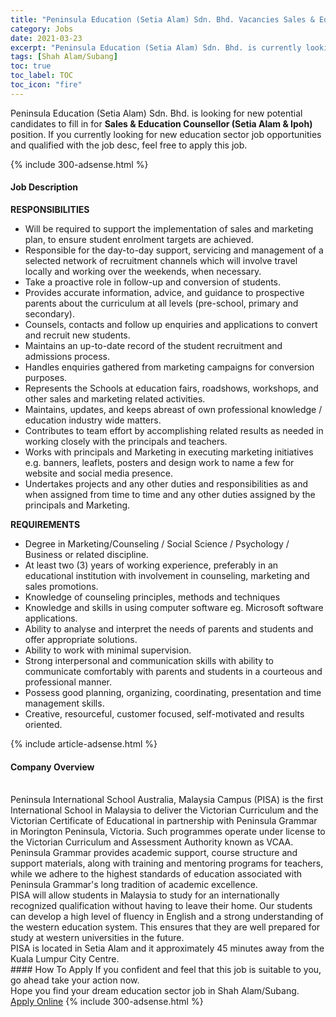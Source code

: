 ```yaml
---
title: "Peninsula Education (Setia Alam) Sdn. Bhd. Vacancies Sales & Education Counsellor (Setia Alam & Ipoh)" 
category: Jobs 
date: 2021-03-23 
excerpt: "Peninsula Education (Setia Alam) Sdn. Bhd. is currently looking for suitable person to fill in the Sales & Education Counsellor (Setia Alam & Ipoh) which positioned at Shah Alam/Subang" 
tags: [Shah Alam/Subang] 
toc: true 
toc_label: TOC 
toc_icon: "fire" 
--- 
```


<p>Peninsula Education (Setia Alam) Sdn. Bhd. is looking for new potential candidates to fill in for <b>Sales & Education Counsellor (Setia Alam & Ipoh)</b> position. If you currently looking for new education sector job opportunities and qualified with the job desc, feel free to apply this job.
</p>{% include 300-adsense.html %} 
<div><div><h4>Job Description</h4></div><div><div><span><div><p><strong>RESPONSIBILITIES</strong></p><ul><li>Will be required to support the implementation of sales and marketing plan, to ensure student enrolment targets are achieved.&#160;</li><li>Responsible for the day-to-day support, servicing and management of a selected network of recruitment channels which will involve travel locally and working over the weekends, when necessary.&#160;</li><li>Take a proactive role in follow-up and conversion of students.&#160;</li><li>Provides accurate information, advice, and guidance to prospective parents about the curriculum at all levels (pre-school, primary and secondary).</li><li>Counsels, contacts and follow up enquiries and applications to convert and recruit new students.</li><li>Maintains an up-to-date record of the student recruitment and admissions process.</li><li>Handles enquiries gathered from marketing campaigns for conversion purposes.</li><li>Represents the Schools at education fairs, roadshows, workshops, and other sales and marketing related activities.</li><li>Maintains, updates, and keeps abreast of own professional knowledge / education industry wide matters.</li><li>Contributes to team effort by accomplishing related results as needed in working closely with the principals and teachers.&#160;</li><li>Works with principals and Marketing in executing marketing initiatives e.g. banners, leaflets, posters and design work to name a few for website and social media presence.&#160;</li><li>Undertakes projects and any other duties and responsibilities as and when assigned from time to time and any other duties assigned by the principals and Marketing.</li></ul><p><strong>REQUIREMENTS</strong></p><ul><li>Degree in Marketing/Counseling / Social Science / Psychology / Business or related discipline.</li><li>At least two (3) years of working experience, preferably in an educational institution with involvement in counseling, marketing and sales promotions.</li><li>Knowledge of counseling principles, methods and techniques</li><li>Knowledge and skills in using computer software eg. Microsoft software applications.</li><li>Ability to analyse and interpret the needs of parents and students and offer appropriate solutions.</li><li>Ability to work with minimal supervision.</li><li>Strong interpersonal and communication skills with ability to communicate comfortably with parents and students in a courteous and professional manner.</li><li>Possess good planning, organizing, coordinating, presentation and time management skills.</li><li>Creative, resourceful, customer focused, self-motivated and results oriented.</li></ul></div></span></div></div></div> 
{% include article-adsense.html %} 
<div><div><h4>Company Overview</h4></div><div><div><span><div><div><strong>&#8203;</strong>
<div>Peninsula International School Australia, Malaysia Campus (PISA) is the first International School in Malaysia to deliver the Victorian Curriculum and the Victorian Certificate of Educational in partnership with Peninsula Grammar in Morington Peninsula, Victoria. Such programmes operate under license to the Victorian Curriculum and Assessment Authority known as VCAA. &#160;</div>
<div>Peninsula Grammar&#160;provides academic support, course structure and support materials, along with training and mentoring programs for teachers, while we adhere to the highest standards of education associated with Peninsula Grammar's long tradition of academic excellence.</div>
<div>PISA will allow students in Malaysia to study for an internationally recognized qualification without having to leave their home. Our students can develop a high level of fluency in English and a strong understanding of the western education system. This ensures that they are well prepared for study at western universities in the future.</div>
<div>PISA is located in Setia Alam and it approximately 45 minutes away from the Kuala Lumpur City Centre.&#160;</div>
</div></div></span></div></div></div> 
#### How To Apply 
If you confident and feel that this job is suitable to you, go ahead take your action now. <br/> 
Hope you find your dream education sector job in Shah Alam/Subang. <br/> 
<a href="https://www.jobstreet.com.my/en/job/sales-education-counsellor-setia-alam-ipoh-4513889?jobId=jobstreet-my-job-4513889" class="btn btn--info" target="_blank" rel="nofollow noopenner">Apply Online</a> 
{% include 300-adsense.html %} 